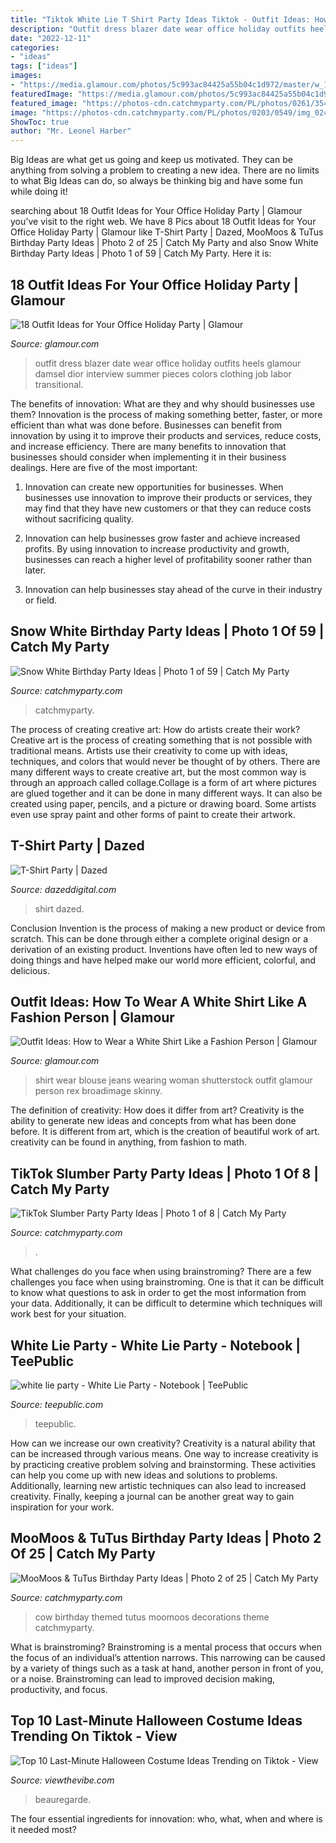 ```yaml
---
title: "Tiktok White Lie T Shirt Party Ideas Tiktok - Outfit Ideas: How To Wear A White Shirt Like A Fashion Person"
description: "Outfit dress blazer date wear office holiday outfits heels glamour damsel dior interview summer pieces colors clothing job labor transitional"
date: "2022-12-11"
categories:
- "ideas"
tags: ["ideas"]
images:
- "https://media.glamour.com/photos/5c993ac84425a55b04c1d972/master/w_1600%2Cc_limit/shutterstock_10067366f.jpg"
featuredImage: "https://media.glamour.com/photos/5c993ac84425a55b04c1d972/master/w_1600%2Cc_limit/shutterstock_10067366f.jpg"
featured_image: "https://photos-cdn.catchmyparty.com/PL/photos/0261/3545/437c3d98-e619-4d49-99e1-88bd6be5e3b6.jpeg"
image: "https://photos-cdn.catchmyparty.com/PL/photos/0203/0549/img_0248_0079-2833690009-o.jpg"
ShowToc: true
author: "Mr. Leonel Harber"
---
```



Big Ideas are what get us going and keep us motivated. They can be anything from solving a problem to creating a new idea. There are no limits to what Big Ideas can do, so always be thinking big and have some fun while doing it!

	

		
searching about 18 Outfit Ideas for Your Office Holiday Party | Glamour you've visit to the right web. We have 8 Pics about 18 Outfit Ideas for Your Office Holiday Party | Glamour like T-Shirt Party | Dazed, MooMoos &amp; TuTus Birthday Party Ideas | Photo 2 of 25 | Catch My Party and also Snow White Birthday Party Ideas | Photo 1 of 59 | Catch My Party. Here it is:
		
    
## 18 Outfit Ideas For Your Office Holiday Party | Glamour

<img loading=lazy src="https://media.glamour.com/photos/5695d81816d0dc3747ee4843/master/w_1024%2Cc_limit/fashion-2015-12-office-holiday-party-outfit-idea-white-dress-blazer-damsel-dior-main.jpg" onerror="this.onerror=null;this.src='https://tse1.mm.bing.net/th?id=OIP.0Uzjas472nD3761mT1GxhQHaLH&amp;pid=15.1';" alt="18 Outfit Ideas for Your Office Holiday Party | Glamour">

_Source: glamour.com_

>outfit dress blazer date wear office holiday outfits heels glamour damsel dior interview summer pieces colors clothing job labor transitional. 

	

The benefits of innovation: What are they and why should businesses use them?
Innovation is the process of making something better, faster, or more efficient than what was done before. Businesses can benefit from innovation by using it to improve their products and services, reduce costs, and increase efficiency. There are many benefits to innovation that businesses should consider when implementing it in their business dealings. Here are five of the most important: 
1. Innovation can create new opportunities for businesses. When businesses use innovation to improve their products or services, they may find that they have new customers or that they can reduce costs without sacrificing quality. 

2. Innovation can help businesses grow faster and achieve increased profits. By using innovation to increase productivity and growth, businesses can reach a higher level of profitability sooner rather than later. 

3. Innovation can help businesses stay ahead of the curve in their industry or field.

    
## Snow White Birthday Party Ideas | Photo 1 Of 59 | Catch My Party

<img loading=lazy src="https://photos-cdn.catchmyparty.com/PL/photos/0207/7445/image.jpg" onerror="this.onerror=null;this.src='https://tse2.mm.bing.net/th?id=OIP.wcGoaAEB3vTNuxikZPJIkgHaHa&amp;pid=15.1';" alt="Snow White Birthday Party Ideas | Photo 1 of 59 | Catch My Party">

_Source: catchmyparty.com_

>catchmyparty. 

	

The process of creating creative art: How do artists create their work?
Creative art is the process of creating something that is not possible with traditional means. Artists use their creativity to come up with ideas, techniques, and colors that would never be thought of by others. There are many different ways to create creative art, but the most common way is through an approach called collage.Collage is a form of art where pictures are glued together and it can be done in many different ways. It can also be created using paper, pencils, and a picture or drawing board. Some artists even use spray paint and other forms of paint to create their artwork.

    
## T-Shirt Party | Dazed

<img loading=lazy src="https://dazedimg-dazedgroup.netdna-ssl.com/894/0-0-894-596/azure/dazed-prod/250/1/251663.jpg" onerror="this.onerror=null;this.src='https://tse2.mm.bing.net/th?id=OIP.H-L_10L7547Wj_Ne2bdX-gHaE8&amp;pid=15.1';" alt="T-Shirt Party | Dazed">

_Source: dazeddigital.com_

>shirt dazed. 

	

Conclusion
Invention is the process of making a new product or device from scratch. This can be done through either a complete original design or a derivation of an existing product. Inventions have often led to new ways of doing things and have helped make our world more efficient, colorful, and delicious.

    
## Outfit Ideas: How To Wear A White Shirt Like A Fashion Person | Glamour

<img loading=lazy src="https://media.glamour.com/photos/5c993ac84425a55b04c1d972/master/w_1600%2Cc_limit/shutterstock_10067366f.jpg" onerror="this.onerror=null;this.src='https://tse3.mm.bing.net/th?id=OIP.MsdM7rXR3lT8sZ6jj8WIwwHaL6&amp;pid=15.1';" alt="Outfit Ideas: How to Wear a White Shirt Like a Fashion Person | Glamour">

_Source: glamour.com_

>shirt wear blouse jeans wearing woman shutterstock outfit glamour person rex broadimage skinny. 

	

The definition of creativity: How does it differ from art?
Creativity is the ability to generate new ideas and concepts from what has been done before. It is different from art, which is the creation of beautiful work of art. creativity can be found in anything, from fashion to math.

    
## TikTok Slumber Party Party Ideas | Photo 1 Of 8 | Catch My Party

<img loading=lazy src="https://photos-cdn.catchmyparty.com/PL/photos/0261/3545/437c3d98-e619-4d49-99e1-88bd6be5e3b6.jpeg" onerror="this.onerror=null;this.src='https://tse4.mm.bing.net/th?id=OIP.6ex7_hVLGmNzhWp0zujbPwHaJ4&amp;pid=15.1';" alt="TikTok Slumber Party Party Ideas | Photo 1 of 8 | Catch My Party">

_Source: catchmyparty.com_

>. 

	

What challenges do you face when using brainstroming?
There are a few challenges you face when using brainstroming. One is that it can be difficult to know what questions to ask in order to get the most information from your data. Additionally, it can be difficult to determine which techniques will work best for your situation.

    
## White Lie Party - White Lie Party - Notebook | TeePublic

<img loading=lazy src="https://res.cloudinary.com/teepublic/image/private/s--KIOUPg9R--/c_crop,x_10,y_10/c_fit,w_290/c_crop,g_north_west,h_767,w_527,x_-134,y_-235/l_upload:v1466696259:production:blanks:rdfuyskrj0yai0yxxpq7/fl_layer_apply,g_north_west,x_-783,y_-488/b_rgb:ffffff/c_limit,f_auto,h_630,q_90,w_630/v1598837337/production/designs/13557932_0.jpg" onerror="this.onerror=null;this.src='https://tse1.mm.bing.net/th?id=OIP.dPh5nMe0BFFtxIEWv865RwHaHa&amp;pid=15.1';" alt="white lie party - White Lie Party - Notebook | TeePublic">

_Source: teepublic.com_

>teepublic. 

	

How can we increase our own creativity?
Creativity is a natural ability that can be increased through various means. One way to increase creativity is by practicing creative problem solving and brainstorming. These activities can help you come up with new ideas and solutions to problems. Additionally, learning new artistic techniques can also lead to increased creativity. Finally, keeping a journal can be another great way to gain inspiration for your work.

    
## MooMoos &amp; TuTus Birthday Party Ideas | Photo 2 Of 25 | Catch My Party

<img loading=lazy src="https://photos-cdn.catchmyparty.com/PL/photos/0203/0549/img_0248_0079-2833690009-o.jpg" onerror="this.onerror=null;this.src='https://tse3.mm.bing.net/th?id=OIP.bJjqrFcwhQhEc0mKzTsKZgHaLG&amp;pid=15.1';" alt="MooMoos &amp; TuTus Birthday Party Ideas | Photo 2 of 25 | Catch My Party">

_Source: catchmyparty.com_

>cow birthday themed tutus moomoos decorations theme catchmyparty. 

	

What is brainstroming? Brainstroming is a mental process that occurs when the focus of an individual’s attention narrows. This narrowing can be caused by a variety of things such as a task at hand, another person in front of you, or a noise. Brainstroming can lead to improved decision making, productivity, and focus.

    
## Top 10 Last-Minute Halloween Costume Ideas Trending On Tiktok - View

<img loading=lazy src="https://viewthevibe.com/wp-content/uploads/2020/10/Screen-Shot-2020-10-28-at-1.45.01-PM.png" onerror="this.onerror=null;this.src='https://tse2.mm.bing.net/th?id=OIP.2TvEdNAkIakaDxNZAFeCzAHaMe&amp;pid=15.1';" alt="Top 10 Last-Minute Halloween Costume Ideas Trending on Tiktok - View">

_Source: viewthevibe.com_

>beauregarde. 

	

The four essential ingredients for innovation: who, what, when and where is it needed most?
 

